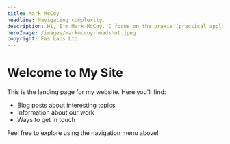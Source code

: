 ```yaml
---
title: Mark McCoy
headline: Navigating complexity.
description: Hi, I'm Mark McCoy. I focus on the praxis (practical application of theory) of complexity, natural sciences, and emerging tools-like AI—to support the development of individuals and organisations.
heroImage: /images/markmccoy-headshot.jpeg
copyright: Fas Labs Ltd
---
```


# Welcome to My Site

This is the landing page for my website. Here you'll find:

- Blog posts about interesting topics
- Information about our work
- Ways to get in touch

Feel free to explore using the navigation menu above! 